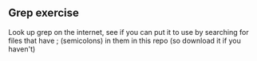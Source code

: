 ## Grep exercise

Look up grep on the internet, see if you can put it to use by searching for
files that have ; (semicolons) in them in this repo (so download it if you
haven't)
